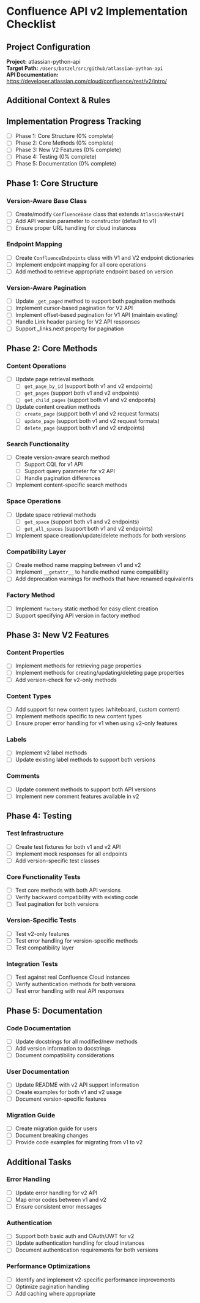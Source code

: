 # Confluence API v2 Implementation Checklist

## Project Configuration

**Project:** atlassian-python-api  
**Target Path:** `/Users/batzel/src/github/atlassian-python-api`  
**API Documentation:** https://developer.atlassian.com/cloud/confluence/rest/v2/intro/  

## Additional Context & Rules
<!-- Add any additional information, context, or rules here -->

## Implementation Progress Tracking
- [ ] Phase 1: Core Structure (0% complete)
- [ ] Phase 2: Core Methods (0% complete)
- [ ] Phase 3: New V2 Features (0% complete)
- [ ] Phase 4: Testing (0% complete)
- [ ] Phase 5: Documentation (0% complete)

## Phase 1: Core Structure

### Version-Aware Base Class
- [ ] Create/modify `ConfluenceBase` class that extends `AtlassianRestAPI`
- [ ] Add API version parameter to constructor (default to v1)
- [ ] Ensure proper URL handling for cloud instances

### Endpoint Mapping
- [ ] Create `ConfluenceEndpoints` class with V1 and V2 endpoint dictionaries
- [ ] Implement endpoint mapping for all core operations
- [ ] Add method to retrieve appropriate endpoint based on version

### Version-Aware Pagination
- [ ] Update `_get_paged` method to support both pagination methods
- [ ] Implement cursor-based pagination for V2 API
- [ ] Implement offset-based pagination for V1 API (maintain existing)
- [ ] Handle Link header parsing for V2 API responses
- [ ] Support _links.next property for pagination

## Phase 2: Core Methods

### Content Operations
- [ ] Update page retrieval methods
  - [ ] `get_page_by_id` (support both v1 and v2 endpoints)
  - [ ] `get_pages` (support both v1 and v2 endpoints)
  - [ ] `get_child_pages` (support both v1 and v2 endpoints)
- [ ] Update content creation methods
  - [ ] `create_page` (support both v1 and v2 request formats)
  - [ ] `update_page` (support both v1 and v2 request formats)
  - [ ] `delete_page` (support both v1 and v2 endpoints)

### Search Functionality
- [ ] Create version-aware search method
  - [ ] Support CQL for v1 API
  - [ ] Support query parameter for v2 API
  - [ ] Handle pagination differences
- [ ] Implement content-specific search methods

### Space Operations
- [ ] Update space retrieval methods
  - [ ] `get_space` (support both v1 and v2 endpoints)
  - [ ] `get_all_spaces` (support both v1 and v2 endpoints)
- [ ] Implement space creation/update/delete methods for both versions

### Compatibility Layer
- [ ] Create method name mapping between v1 and v2
- [ ] Implement `__getattr__` to handle method name compatibility
- [ ] Add deprecation warnings for methods that have renamed equivalents

### Factory Method
- [ ] Implement `factory` static method for easy client creation
- [ ] Support specifying API version in factory method

## Phase 3: New V2 Features

### Content Properties
- [ ] Implement methods for retrieving page properties
- [ ] Implement methods for creating/updating/deleting page properties
- [ ] Add version-check for v2-only methods

### Content Types
- [ ] Add support for new content types (whiteboard, custom content)
- [ ] Implement methods specific to new content types
- [ ] Ensure proper error handling for v1 when using v2-only features

### Labels
- [ ] Implement v2 label methods
- [ ] Update existing label methods to support both versions

### Comments
- [ ] Update comment methods to support both API versions
- [ ] Implement new comment features available in v2

## Phase 4: Testing

### Test Infrastructure
- [ ] Create test fixtures for both v1 and v2 API
- [ ] Implement mock responses for all endpoints
- [ ] Add version-specific test classes

### Core Functionality Tests
- [ ] Test core methods with both API versions
- [ ] Verify backward compatibility with existing code
- [ ] Test pagination for both versions

### Version-Specific Tests
- [ ] Test v2-only features
- [ ] Test error handling for version-specific methods
- [ ] Test compatibility layer

### Integration Tests
- [ ] Test against real Confluence Cloud instances
- [ ] Verify authentication methods for both versions
- [ ] Test error handling with real API responses

## Phase 5: Documentation

### Code Documentation
- [ ] Update docstrings for all modified/new methods
- [ ] Add version information to docstrings
- [ ] Document compatibility considerations

### User Documentation
- [ ] Update README with v2 API support information
- [ ] Create examples for both v1 and v2 usage
- [ ] Document version-specific features

### Migration Guide
- [ ] Create migration guide for users
- [ ] Document breaking changes
- [ ] Provide code examples for migrating from v1 to v2

## Additional Tasks

### Error Handling
- [ ] Update error handling for v2 API
- [ ] Map error codes between v1 and v2
- [ ] Ensure consistent error messages

### Authentication
- [ ] Support both basic auth and OAuth/JWT for v2
- [ ] Update authentication handling for cloud instances
- [ ] Document authentication requirements for both versions

### Performance Optimizations
- [ ] Identify and implement v2-specific performance improvements
- [ ] Optimize pagination handling
- [ ] Add caching where appropriate 